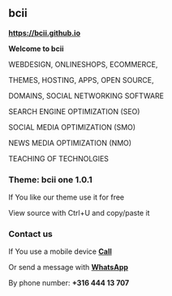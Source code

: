 ## <strong>bcii</strong>
<a href="https://bcii.github.io/"><strong>https://bcii.github.io</strong></a>
  
<strong>Welcome to bcii</strong>

WEBDESIGN, ONLINESHOPS, ECOMMERCE,

THEMES, HOSTING, APPS, OPEN SOURCE,

DOMAINS, SOCIAL NETWORKING SOFTWARE

SEARCH ENGINE OPTIMIZATION (SEO)

SOCIAL MEDIA OPTIMIZATION (SMO)

NEWS MEDIA OPTIMIZATION (NMO)

TEACHING OF TECHNOLGIES

### <strong>Theme: bcii one 1.0.1</strong>
If You like our theme use it for free

View source with Ctrl+U and copy/paste it

### <strong>Contact us</strong>
If You use a mobile device <a href="tel:31644413707"><strong>Call</strong></a>

Or send a message with <a href="https://wa.me/31644413707" target="_blank" rel="noopener"><strong>WhatsApp</strong></a>

By phone number: <strong>+316 444 13 707</strong>

